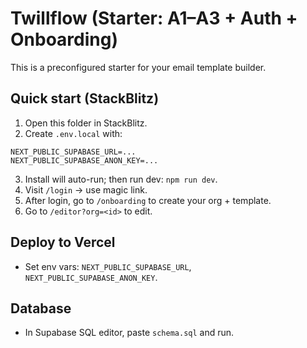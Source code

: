 # Twillflow (Starter: A1–A3 + Auth + Onboarding)

This is a preconfigured starter for your email template builder.

## Quick start (StackBlitz)
1. Open this folder in StackBlitz.
2. Create `.env.local` with:
```
NEXT_PUBLIC_SUPABASE_URL=... 
NEXT_PUBLIC_SUPABASE_ANON_KEY=...
```
3. Install will auto-run; then run dev: `npm run dev`.
4. Visit `/login` → use magic link.
5. After login, go to `/onboarding` to create your org + template.
6. Go to `/editor?org=<id>` to edit.

## Deploy to Vercel
- Set env vars: `NEXT_PUBLIC_SUPABASE_URL`, `NEXT_PUBLIC_SUPABASE_ANON_KEY`.

## Database
- In Supabase SQL editor, paste `schema.sql` and run.
